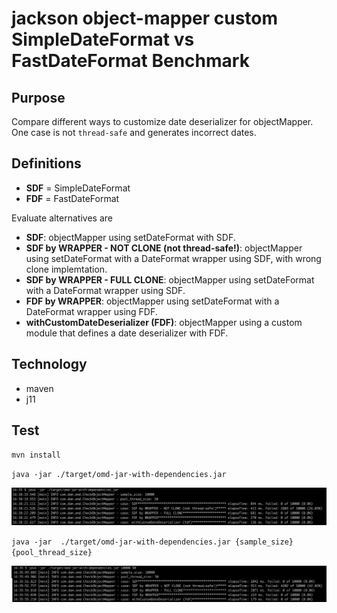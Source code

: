 # jackson object-mapper custom SimpleDateFormat vs FastDateFormat Benchmark

## Purpose
Compare different ways to customize date deserializer for objectMapper.
One case is not <code>thread-safe</code> and generates incorrect dates.

## Definitions
- **SDF** = SimpleDateFormat
- **FDF** = FastDateFormat


Evaluate alternatives are
- **SDF**: objectMapper using setDateFormat with SDF.
- **SDF by WRAPPER - NOT CLONE (not thread-safe!)**: objectMapper using setDateFormat with a DateFormat wrapper using SDF, with wrong clone implemtation.
- **SDF by WRAPPER - FULL CLONE**: objectMapper using setDateFormat with a DateFormat wrapper using SDF.
- **FDF by WRAPPER**: objectMapper using setDateFormat with a DateFormat wrapper using FDF.
- **withCustomDateDeserializer (FDF)**: objectMapper using a custom module that defines a date deserializer with FDF.


## Technology
- maven 
- j11



## Test

`mvn install`

`java -jar ./target/omd-jar-with-dependencies.jar`

![image info](./doc/pictures/pict1.png)



 `java -jar  ./target/omd-jar-with-dependencies.jar {sample_size} {pool_thread_size}`
 
 
![image info](./doc/pictures/pict2.png)



